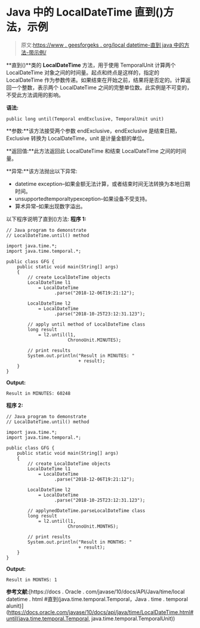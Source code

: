 # Java 中的 LocalDateTime 直到()方法，示例

> 原文:[https://www . geesforgeks . org/local datetime-直到 java 中的方法-带示例/](https://www.geeksforgeeks.org/localdatetime-until-method-in-java-with-examples/)

**直到()**类的 **LocalDateTime** 方法，用于使用 TemporalUnit 计算两个 LocalDateTime 对象之间的时间量。起点和终点是这样的，指定的 LocalDateTime 作为参数传递。如果结束在开始之前，结果将是否定的。计算返回一个整数，表示两个 LocalDateTime 之间的完整单位数。此实例是不可变的，不受此方法调用的影响。

**语法:**

```
public long until(Temporal endExclusive, TemporalUnit unit)

```

**参数:**该方法接受两个参数 endExclusive，endExclusive 是结束日期，Exclusive 转换为 LocalDateTime，unit 是计量金额的单位。

**返回值:**此方法返回此 LocalDateTime 和结束 LocalDateTime 之间的时间量。

**异常:**该方法抛出以下异常:

*   datetime exception–如果金额无法计算，或者结束时间无法转换为本地日期时间。
*   unsupportedtemporaltypexception–如果设备不受支持。
*   算术异常–如果出现数字溢出。

以下程序说明了直到()方法:
**程序 1:**

```
// Java program to demonstrate
// LocalDateTime.until() method

import java.time.*;
import java.time.temporal.*;

public class GFG {
    public static void main(String[] args)
    {
        // create LocalDateTime objects
        LocalDateTime l1
            = LocalDateTime
                  .parse("2018-12-06T19:21:12");

        LocalDateTime l2
            = LocalDateTime
                  .parse("2018-10-25T23:12:31.123");

        // apply until method of LocalDateTime class
        long result
            = l2.until(l1,
                       ChronoUnit.MINUTES);

        // print results
        System.out.println("Result in MINUTES: "
                           + result);
    }
}
```

**Output:**

```
Result in MINUTES: 60248

```

**程序 2:**

```
// Java program to demonstrate
// LocalDateTime.until() method

import java.time.*;
import java.time.temporal.*;

public class GFG {
    public static void main(String[] args)
    {
        // create LocalDateTime objects
        LocalDateTime l1
            = LocalDateTime
                  .parse("2018-12-06T19:21:12");

        LocalDateTime l2
            = LocalDateTime
                  .parse("2018-10-25T23:12:31.123");

        // applynedDateTime.parseLocalDateTime class
        long result
            = l2.until(l1,
                       ChronoUnit.MONTHS);

        // print results
        System.out.println("Result in MONTHS: "
                           + result);
    }
}
```

**Output:**

```
Result in MONTHS: 1

```

**参考文献:**[https://docs . Oracle . com/javase/10/docs/API/Java/time/local datetime . html #直到(java.time.temporal.Temporal，Java . time . temporal alunit)](https://docs.oracle.com/javase/10/docs/api/java/time/LocalDateTime.html#until(java.time.temporal.Temporal, java.time.temporal.TemporalUnit))